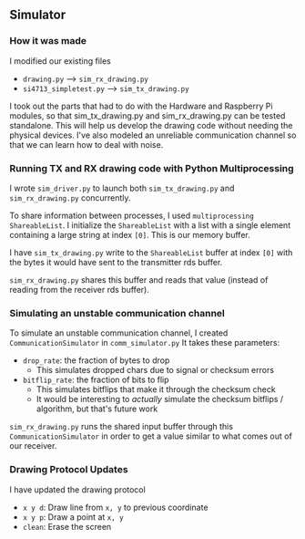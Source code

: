 ## Simulator

### How it was made
I modified our existing files
- `drawing.py` --> `sim_rx_drawing.py`
- `si4713_simpletest.py` --> `sim_tx_drawing.py`

I took out the parts that had to do with the Hardware and Raspberry Pi modules, so that sim_tx_drawing.py and sim_rx_drawing.py can be tested standalone.
This will help us develop the drawing code without needing the physical devices. I've also modeled an unreliable communication channel so that we can learn how to deal with noise.

### Running TX and RX drawing code with Python Multiprocessing
I wrote `sim_driver.py` to launch both `sim_tx_drawing.py` and `sim_rx_drawing.py` concurrently.

To share information between processes, I used `multiprocessing` `ShareableList`.
I initialize the `ShareableList` with a list with a single element containing a large string at index `[0]`. This is our memory buffer.

I have `sim_tx_drawing.py` write to the `ShareableList` buffer at index `[0]` with the bytes it would have sent to the transmitter rds buffer.

`sim_rx_drawing.py` shares this buffer and reads that value (instead of reading from the receiver rds buffer).

### Simulating an unstable communication channel

To simulate an unstable communication channel, I created `CommunicationSimulator` in `comm_simulator.py`
It takes these parameters:
- `drop_rate`: the fraction of bytes to drop
  - This simulates dropped chars due to signal or checksum errors
- `bitflip_rate`: the fraction of bits to flip
  - This simulates bitflips that make it through the checksum check
  - It would be interesting to *actually* simulate the checksum bitflips / algorithm, but that's future work

`sim_rx_drawing.py` runs the shared input buffer through this `CommunicationSimulator` in order to get a value similar to what comes out of our receiver.

### Drawing Protocol Updates
I have updated the drawing protocol
- `x y d`: Draw line from `x, y` to previous coordinate
- `x y p`: Draw a point at `x, y`
- `clean`: Erase the screen